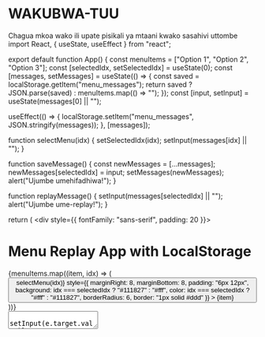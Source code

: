 # WAKUBWA-TUU
Chagua mkoa wako ili upate pisikali ya mtaani kwako sasahivi uttombe
import React, { useState, useEffect } from "react";

export default function App() { const menuItems = ["Option 1", "Option 2", "Option 3"]; const [selectedIdx, setSelectedIdx] = useState(0); const [messages, setMessages] = useState(() => { const saved = localStorage.getItem("menu_messages"); return saved ? JSON.parse(saved) : menuItems.map(() => ""); }); const [input, setInput] = useState(messages[0] || "");

useEffect(() => { localStorage.setItem("menu_messages", JSON.stringify(messages)); }, [messages]);

function selectMenu(idx) { setSelectedIdx(idx); setInput(messages[idx] || ""); }

function saveMessage() { const newMessages = [...messages]; newMessages[selectedIdx] = input; setMessages(newMessages); alert("Ujumbe umehifadhiwa!"); }

function replayMessage() { setInput(messages[selectedIdx] || ""); alert("Ujumbe ume-replay!"); }

return ( <div style={{ fontFamily: "sans-serif", padding: 20 }}> <h1>Menu Replay App with LocalStorage</h1>

<div style={{ marginBottom: 20 }}>
    {menuItems.map((item, idx) => (
      <button
        key={idx}
        onClick={() => selectMenu(idx)}
        style={{
          marginRight: 8,
          marginBottom: 8,
          padding: "6px 12px",
          background: idx === selectedIdx ? "#111827" : "#fff",
          color: idx === selectedIdx ? "#fff" : "#111827",
          borderRadius: 6,
          border: "1px solid #ddd"
        }}
      >
        {item}
      </button>
    ))}
  </div>

  <div>
    <textarea
      value={input}
      onChange={(e) => setInput(e.target.value)}
      rows={5}
      style={{ width: "100%", padding: 8, borderRadius: 6, border: "1px solid #ddd" }}
      placeholder="Andika ujumbe hapa..."
    />
  </div>

  <div style={{ marginTop: 10 }}>
    <button onClick={saveMessage} style={{ padding: "6px 12px", borderRadius: 6 }}>
      Save
    </button>
    <button
      onClick={replayMessage}
      style={{ marginLeft: 8, padding: "6px 12px", borderRadius: 6 }}
    >
      Replay
    </button>
  </div>

  <div style={{ marginTop: 20 }}>
    <h4>Preview Messages:</h4>
    <ul>
      {menuItems.map((item, idx) => (
        <li key={idx}>
          <strong>{item}:</strong> {messages[idx] || "(no message)"}
        </li>
      ))}
    </ul>
  </div>
</div>

); }

